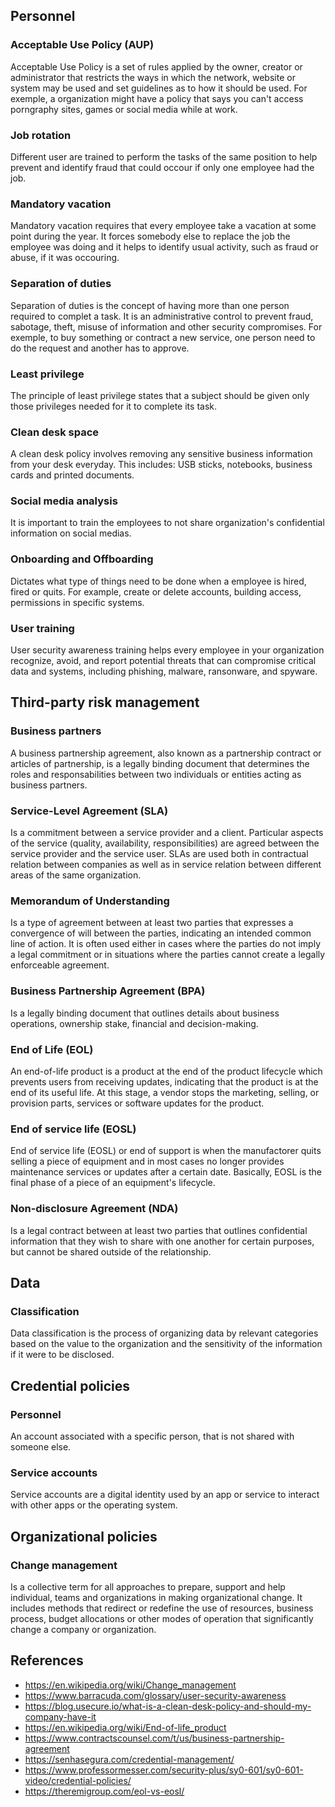 ## Personnel
### Acceptable Use Policy (AUP)
Acceptable Use Policy is a set of rules applied by the owner, creator or administrator that restricts the ways in which the network, website or system may be used and set guidelines as to how it should be used. For exemple, a organization might have a policy that says you can't access porngraphy sites, games or social media while at work.
### Job rotation
Different user are trained to perform the tasks of the same position to help prevent and identify fraud that could occour if only one employee had the job.
### Mandatory vacation
Mandatory vacation requires that every employee take a vacation at some point during the year. It forces somebody else to replace the job the employee was doing and it helps to identify usual activity, such as fraud or abuse, if it was occouring.
### Separation of duties
Separation of duties is the concept of having more than one person required to complet a task. It is an administrative control to prevent fraud, sabotage, theft, misuse of information and other security compromises. For exemple, to buy something or contract a new service, one person need to do the request and another has to approve.
### Least privilege
The principle of least privilege states that a subject should be given only those privileges needed for it to complete its task.
### Clean desk space
A clean desk policy involves removing any sensitive business information from your desk everyday. This includes: USB sticks, notebooks, business cards and printed documents.
### Social media analysis
It is important to train the employees to not share organization's confidential information on social medias.
### Onboarding and Offboarding
Dictates what type of things need to be done when a employee is hired, fired or quits. For example, create or delete accounts, building access, permissions in specific systems.
### User training
User security awareness training helps every employee in your organization recognize, avoid, and report potential threats that can compromise critical data and systems, including phishing, malware, ransonware, and spyware.

## Third-party risk management
### Business partners
A business partnership agreement, also known as a partnership contract or articles of partnership, is a legally binding document that determines the roles and responsabilities between two individuals or entities acting as business partners.
### Service-Level Agreement (SLA)
Is a commitment between a service provider and a client. Particular aspects of the service (quality, availability, responsibilities) are agreed between the service provider and the service user. SLAs are used both in contractual relation between companies as well as in service relation between different areas of the same organization.
### Memorandum of Understanding
Is a type of agreement between at least two parties that expresses a convergence of will between the parties, indicating an intended common line of action. It is often used either in cases where the parties do not imply a legal commitment or in situations where the parties cannot create a legally enforceable agreement.
### Business Partnership Agreement (BPA)
Is a legally binding document that outlines details about business operations, ownership stake, financial and decision-making.
### End of Life (EOL)
An end-of-life product is a product at the end of the product lifecycle which prevents users from receiving updates, indicating that the product is at the end of its useful life. At this stage, a vendor stops the marketing, selling, or provision parts, services or software updates for the product.
### End of service life (EOSL)
End of service life (EOSL) or end of support is when the manufactorer quits selling a piece of equipment and in most cases no longer provides maintenance services or updates after a certain date. Basically, EOSL is the final phase of a piece of an equipment's lifecycle.
### Non-disclosure Agreement (NDA)
Is a legal contract between at least two parties that outlines confidential information that they wish to share with one another for certain purposes, but cannot be shared outside of the relationship.

## Data
### Classification
Data classification is the process of organizing data by relevant categories based on the value to the organization and the sensitivity of the information if it were to be disclosed.

## Credential policies
### Personnel
An account associated with a specific person, that is not shared with someone else.
### Service accounts
Service accounts are a digital identity used by an app or service to interact with other apps or the operating system.

## Organizational policies
### Change management
Is a collective term for all approaches to prepare, support and help individual, teams and organizations in making organizational change. It includes methods that redirect or redefine the use of resources, business process, budget allocations or other modes of operation that significantly change a company or organization.

## References
- https://en.wikipedia.org/wiki/Change_management
- https://www.barracuda.com/glossary/user-security-awareness
- https://blog.usecure.io/what-is-a-clean-desk-policy-and-should-my-company-have-it
- https://en.wikipedia.org/wiki/End-of-life_product
- https://www.contractscounsel.com/t/us/business-partnership-agreement
- https://senhasegura.com/credential-management/
- https://www.professormesser.com/security-plus/sy0-601/sy0-601-video/credential-policies/
- https://theremigroup.com/eol-vs-eosl/
